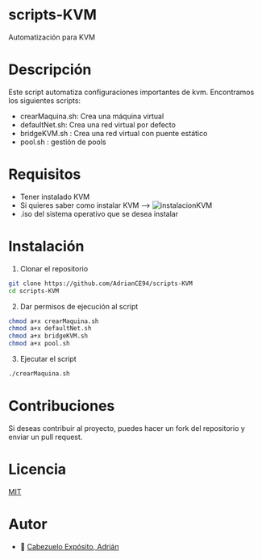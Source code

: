 # scripts-KVM
Automatización para KVM
# Descripción
Este script automatiza configuraciones importantes de kvm.
Encontramos los siguientes scripts:
- crearMaquina.sh: Crea una máquina virtual
- defaultNet.sh: Crea una red virtual por defecto
- bridgeKVM.sh : Crea una red virtual con puente estático
- pool.sh : gestión de pools
# Requisitos
- Tener instalado KVM
- Si quieres saber como instalar KVM --> ![instalacionKVM](https://github.com/AdrianCE94/instalacion-KVM)
- .iso del sistema operativo que se desea instalar

# Instalación
1. Clonar el repositorio
```bash
git clone https://github.com/AdrianCE94/scripts-KVM
cd scripts-KVM
```
2. Dar permisos de ejecución al script
```bash
chmod a+x crearMaquina.sh
chmod a+x defaultNet.sh
chmod a+x bridgeKVM.sh
chmod a+x pool.sh
```
3. Ejecutar el script
```bash
./crearMaquina.sh
```

# Contribuciones
Si deseas contribuir al proyecto, puedes hacer un fork del repositorio y enviar un pull request.


# Licencia
[MIT](https://choosealicense.com/licenses/mit/)

# Autor
* :pushpin: [Cabezuelo Expósito, Adrián](https://github.com/AdrianCE94)
